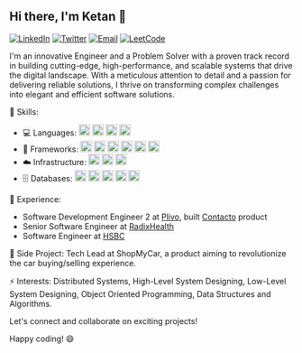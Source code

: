 ## Hi there, I'm Ketan 👋

[![LinkedIn](https://img.shields.io/badge/LinkedIn-Connect-blue?style=for-the-badge&logo=linkedin)](https://www.linkedin.com/in/ketansomvanshi/)
[![Twitter](https://img.shields.io/badge/Twitter-Follow-blue?style=for-the-badge&logo=twitter)](https://twitter.com/ketsindian)
[![Email](https://img.shields.io/badge/Email-Contact-red?style=for-the-badge&logo=mail)](mailto:ketan.dev0@gmail.com)
[![LeetCode](https://img.shields.io/badge/LeetCode-Solve-yellow?style=for-the-badge&logo=leetcode)](https://leetcode.com/ketansomvanshi007/)

I'm an innovative Engineer and a Problem Solver with a proven track record in building cutting-edge, high-performance, and scalable systems that drive the digital landscape. With a meticulous attention to detail and a passion for delivering reliable solutions, I thrive on transforming complex challenges into elegant and efficient software solutions.


🔧 Skills: 
- 💻 Languages: <img src="https://img.shields.io/badge/Python-%2314354C.svg?style=for-the-badge&logo=python&logoColor=white" height="20"/> <img src="https://img.shields.io/badge/Java-%23ED8B00.svg?style=for-the-badge&logo=java&logoColor=white" height="20"/> <img src="https://img.shields.io/badge/Go-%2300ADD8.svg?style=for-the-badge&logo=go&logoColor=white" height="20"/> <img src="https://img.shields.io/badge/JS-%23F7DF1E.svg?style=for-the-badge&logo=javascript&logoColor=black" height="20"/>
- 🚀 Frameworks: <img src="https://img.shields.io/badge/FastAPI-%230D96F6.svg?style=for-the-badge&logo=fastapi&logoColor=white" height="20"/> <img src="https://img.shields.io/badge/Celery-%2348B648.svg?style=for-the-badge&logo=celery&logoColor=white" height="20"/> <img src="https://img.shields.io/badge/Echo-%232D3235.svg?style=for-the-badge&logo=echo&logoColor=white" height="20"/> <img src="https://img.shields.io/badge/Flask-%23000.svg?style=for-the-badge&logo=flask&logoColor=white" height="20"/> <img src="https://img.shields.io/badge/Spring_Boot-%236DB33F.svg?style=for-the-badge&logo=spring&logoColor=white" height="20"/> <img src="https://img.shields.io/badge/React-%2361DAFB.svg?style=for-the-badge&logo=react&logoColor=black" height="20"/>
- ☁️ Infrastructure: <img src="https://img.shields.io/badge/AWS-%23232F3E.svg?style=for-the-badge&logo=amazon-aws&logoColor=white" height="20"/> <img src="https://img.shields.io/badge/Terraform-%23623CE4.svg?style=for-the-badge&logo=terraform&logoColor=white" height="20"/> <img src="https://img.shields.io/badge/Docker-%232496ED.svg?style=for-the-badge&logo=docker&logoColor=white" height="20"/>
- 🗄️ Databases: <img src="https://img.shields.io/badge/PostgreSQL-%23336791.svg?style=for-the-badge&logo=postgresql&logoColor=white" height="20"/> <img src="https://img.shields.io/badge/Redis-%23DC382D.svg?style=for-the-badge&logo=redis&logoColor=white" height="20"/> <img src="https://img.shields.io/badge/Clickhouse-%233EC8C6.svg?style=for-the-badge&logo=clickhouse&logoColor=white" height="20"/> <img src="https://img.shields.io/badge/MongoDB-%2347A248.svg?style=for-the-badge&logo=mongodb&logoColor=white" height="20"/> <img src="https://img.shields.io/badge/Elasticsearch-%23005571.svg?style=for-the-badge&logo=elasticsearch&logoColor=white" height="20"/>




💼 Experience:
- Software Development Engineer 2 at [Plivo](https://www.plivo.com/), built [Contacto](https://www.contacto.com) product
- Senior Software Engineer at [RadixHealth](https://www.radixhealth.com/)
- Software Engineer at [HSBC](https://www.hsbc.com/)

🚀 Side Project:
Tech Lead at ShopMyCar, a product aiming to revolutionize the car buying/selling experience.

⚡ Interests:
Distributed Systems, High-Level System Designing, Low-Level System Designing, Object Oriented Programming, Data Structures and Algorithms.

Let's connect and collaborate on exciting projects!

Happy coding! 😄
